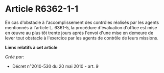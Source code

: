 # Article R6362-1-1

En cas d'obstacle à l'accomplissement des contrôles réalisés par les agents mentionnés à l'article L. 6361-5, la procédure
d'évaluation d'office est mise en œuvre au plus tôt trente jours après l'envoi d'une mise en demeure de lever tout obstacle à
l'exercice par les agents de contrôle de leurs missions.

**Liens relatifs à cet article**

_Créé par_:

  - Décret n°2010-530 du 20 mai 2010 - art. 9
